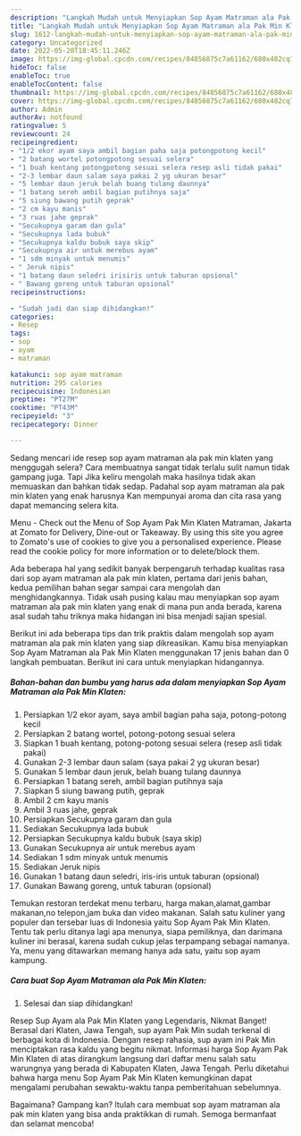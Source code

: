 ```yaml
---
description: "Langkah Mudah untuk Menyiapkan Sop Ayam Matraman ala Pak Min Klaten yang Sempurna, Buat Buka Puasa Lezat"
title: "Langkah Mudah untuk Menyiapkan Sop Ayam Matraman ala Pak Min Klaten yang Sempurna, Buat Buka Puasa Lezat"
slug: 1612-langkah-mudah-untuk-menyiapkan-sop-ayam-matraman-ala-pak-min-klaten-yang-sempurna-buat-buka-puasa-lezat
category: Uncategorized
date: 2022-05-20T18:45:11.246Z
image: https://img-global.cpcdn.com/recipes/84856875c7a61162/680x482cq70/sop-ayam-matraman-ala-pak-min-klaten-foto-resep-utama.jpg
hideToc: false
enableToc: true
enableTocContent: false
thumbnail: https://img-global.cpcdn.com/recipes/84856875c7a61162/680x482cq70/sop-ayam-matraman-ala-pak-min-klaten-foto-resep-utama.jpg
cover: https://img-global.cpcdn.com/recipes/84856875c7a61162/680x482cq70/sop-ayam-matraman-ala-pak-min-klaten-foto-resep-utama.jpg
author: Admin
authorAv: notfound
ratingvalue: 5
reviewcount: 24
recipeingredient:
- "1/2 ekor ayam saya ambil bagian paha saja potongpotong kecil"
- "2 batang wortel potongpotong sesuai selera"
- "1 buah kentang potongpotong sesuai selera resep asli tidak pakai"
- "2-3 lembar daun salam saya pakai 2 yg ukuran besar"
- "5 lembar daun jeruk belah buang tulang daunnya"
- "1 batang sereh ambil bagian putihnya saja"
- "5 siung bawang putih geprak"
- "2 cm kayu manis"
- "3 ruas jahe geprak"
- "Secukupnya garam dan gula"
- "Secukupnya lada bubuk"
- "Secukupnya kaldu bubuk saya skip"
- "Secukupnya air untuk merebus ayam"
- "1 sdm minyak untuk menumis"
- " Jeruk nipis"
- "1 batang daun seledri irisiris untuk taburan opsional"
- " Bawang goreng untuk taburan opsional"
recipeinstructions:

- "Sudah jadi dan siap dihidangkan!"
categories:
- Resep
tags:
- sop
- ayam
- matraman

katakunci: sop ayam matraman 
nutrition: 295 calories
recipecuisine: Indonesian
preptime: "PT27M"
cooktime: "PT43M"
recipeyield: "3"
recipecategory: Dinner

---
```



Sedang mencari ide resep sop ayam matraman ala pak min klaten yang menggugah selera? Cara membuatnya sangat tidak terlalu sulit namun tidak gampang juga. Tapi Jika keliru mengolah maka hasilnya tidak akan memuaskan dan bahkan tidak sedap. Padahal sop ayam matraman ala pak min klaten yang enak harusnya Kan mempunyai aroma dan cita rasa yang dapat memancing selera kita.


Menu - Check out the Menu of Sop Ayam Pak Min Klaten Matraman, Jakarta at Zomato for Delivery, Dine-out or Takeaway. By using this site you agree to Zomato&#39;s use of cookies to give you a personalised experience. Please read the cookie policy for more information or to delete/block them.

Ada beberapa hal yang sedikit banyak berpengaruh terhadap kualitas rasa dari sop ayam matraman ala pak min klaten, pertama dari jenis bahan, kedua pemilihan bahan segar sampai cara mengolah dan menghidangkannya. Tidak usah pusing kalau mau menyiapkan sop ayam matraman ala pak min klaten yang enak di mana pun anda berada, karena asal sudah tahu triknya maka hidangan ini bisa menjadi sajian spesial.


Berikut ini ada beberapa tips dan trik praktis dalam mengolah sop ayam matraman ala pak min klaten yang siap dikreasikan. Kamu bisa menyiapkan Sop Ayam Matraman ala Pak Min Klaten menggunakan 17 jenis bahan dan 0 langkah pembuatan. Berikut ini cara untuk menyiapkan hidangannya.

<!--inarticleads1-->

##### Bahan-bahan dan bumbu yang harus ada dalam menyiapkan Sop Ayam Matraman ala Pak Min Klaten:

1. Persiapkan 1/2 ekor ayam, saya ambil bagian paha saja, potong-potong kecil
1. Persiapkan 2 batang wortel, potong-potong sesuai selera
1. Siapkan 1 buah kentang, potong-potong sesuai selera (resep asli tidak pakai)
1. Gunakan 2-3 lembar daun salam (saya pakai 2 yg ukuran besar)
1. Gunakan 5 lembar daun jeruk, belah buang tulang daunnya
1. Persiapkan 1 batang sereh, ambil bagian putihnya saja
1. Siapkan 5 siung bawang putih, geprak
1. Ambil 2 cm kayu manis
1. Ambil 3 ruas jahe, geprak
1. Persiapkan Secukupnya garam dan gula
1. Sediakan Secukupnya lada bubuk
1. Persiapkan Secukupnya kaldu bubuk (saya skip)
1. Gunakan Secukupnya air untuk merebus ayam
1. Sediakan 1 sdm minyak untuk menumis
1. Sediakan  Jeruk nipis
1. Gunakan 1 batang daun seledri, iris-iris untuk taburan (opsional)
1. Gunakan  Bawang goreng, untuk taburan (opsional)


Temukan restoran terdekat menu terbaru, harga makan,alamat,gambar makanan,no telepon,jam buka dan video makanan. Salah satu kuliner yang populer dan tersebar luas di Indonesia yaitu Sop Ayam Pak Min Klaten. Tentu tak perlu ditanya lagi apa menunya, siapa pemiliknya, dan darimana kuliner ini berasal, karena sudah cukup jelas terpampang sebagai namanya. Ya, menu yang ditawarkan memang hanya ada satu, yaitu sop ayam kampung. 

<!--inarticleads2-->

##### Cara buat Sop Ayam Matraman ala Pak Min Klaten:


1. Selesai dan siap dihidangkan!

Resep Sup Ayam ala Pak Min Klaten yang Legendaris, Nikmat Banget! Berasal dari Klaten, Jawa Tengah, sup ayam Pak Min sudah terkenal di berbagai kota di Indonesia. Dengan resep rahasia, sup ayam ini Pak Min menciptakan rasa kaldu yang begitu nikmat. Informasi harga Sop Ayam Pak Min Klaten di atas dirangkum langsung dari daftar menu salah satu warungnya yang berada di Kabupaten Klaten, Jawa Tengah. Perlu diketahui bahwa harga menu Sop Ayam Pak Min Klaten kemungkinan dapat mengalami perubahan sewaktu-waktu tanpa pemberitahuan sebelumnya. 

Bagaimana? Gampang kan? Itulah cara membuat sop ayam matraman ala pak min klaten yang bisa anda praktikkan di rumah. Semoga bermanfaat dan selamat mencoba!
